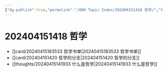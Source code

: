 ```yaml
---
{"dg-publish":true,"permalink":"/000 Topic Index/202404151418 哲学/","tags":["index","哲学"],"noteIcon":"2","created":"2023-08-08T12:54:06+08:00","updated":"2024-09-05T22:44:10+08:00"}
---
```



# 202404151418 哲学

- [[card/20240415183533 哲学书单\|20240415183533 哲学书单]]
- [[card/202404151420 哲学的分支\|202404151420 哲学的分支]]
- [[thoughts/20240415141933 什么是哲学\|20240415141933 什么是哲学]]
